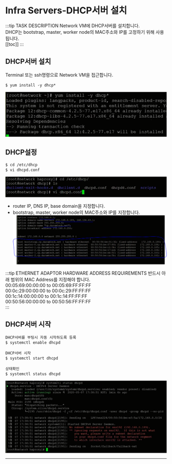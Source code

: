 # Infra Servers-DHCP서버 설치

:::tip TASK DESCRIPTION
Network VM에 DHCP서버를 설치합니다.  
DHCP는 bootstrap, master, worker node의 MAC주소와 IP를 고정하기 위해 사용됩니다.    
[[toc]] 
:::

## DHCP서버 설치
Terminal 또는 ssh명령으로 Network VM을 접근합니다. 

```
$ yum install -y dhcp*
```
![](./img/infra06-01.png)

## DHCP설정
```
$ cd /etc/dhcp
$ vi dhcpd.conf
```
![](./img/infra06-02.png)

- router IP, DNS IP, base domain을 지정합니다.  
- bootstrap, master, worker node의 MAC주소와 IP를 지정합니다.   
![](./img/infra06-03.png)

:::tip ETHERNET ADAPTOR HARDWARE ADDRESS REQUIREMENTS
반드시 아래 범위의 MAC Address를 지정해야 합니다.  
00:05:69:00:00:00 to 00:05:69:FF:FF:FF  
00:0c:29:00:00:00 to 00:0c:29:FF:FF:FF  
00:1c:14:00:00:00 to 00:1c:14:FF:FF:FF  
00:50:56:00:00:00 to 00:50:56:FF:FF:FF  
:::

## DHCP서버 시작
```
DHCP서버를 부팅시 자동 시작하도록 등록
$ systemctl enable dhcpd

DHCP서버 시작
$ systemctl start dhcpd

상태확인
$ systemctl status dhcpd
```
![](./img/infra06-04.png)

---
<disqus/>
